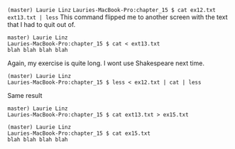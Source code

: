 `(master) Laurie Linz`
`Lauries-MacBook-Pro:chapter_15 $ cat ex12.txt ext13.txt | less`
This command flipped me to another screen with the text that I had to quit out of.

```
master) Laurie Linz
Lauries-MacBook-Pro:chapter_15 $ cat < ext13.txt
blah blah blah blah
```
Again, my exercise is quite long.  I wont use Shakespeare next time. 

```
(master) Laurie Linz
Lauries-MacBook-Pro:chapter_15 $ less < ex12.txt | cat | less
```
Same result

```
master) Laurie Linz
Lauries-MacBook-Pro:chapter_15 $ cat ext13.txt > ex15.txt

(master) Laurie Linz
Lauries-MacBook-Pro:chapter_15 $ cat ex15.txt
blah blah blah blah
```



